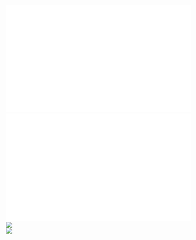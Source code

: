 ![](https://raw.githubusercontent.com/AndreiMoraru123/github-stats/master/generated/overview.svg#gh-dark-mode-only)
![](https://raw.githubusercontent.com/AndreiMoraru123/github-stats/master/generated/languages.svg#gh-dark-mode-only)
<img align = "left" src="https://user-images.githubusercontent.com/81184255/214642439-cdf9c4c8-ffd6-486d-a9be-40db5ad2a396.png" width="400">
<a href= "https://arewemodulesyet.org/">
  <img align = "left" src ="https://github.com/user-attachments/assets/195468b2-ef84-4b21-ac26-458d4ebf58a7" width="300">
</a> 




